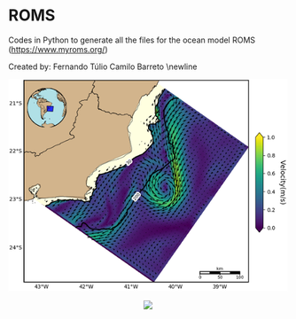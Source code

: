 # ROMS

Codes in Python to generate all the files for the ocean model ROMS (https://www.myroms.org/)

Created by: Fernando Túlio Camilo Barreto
\newline

<p align="center">
  <img src="https://github.com/fernandotcbarreto/stuff/blob/main/vst.png">
</p>

<p align="center">
  <img src="https://github.com/fernandotcbarreto/stuff/blob/main/myimage2.gif">
</p>
